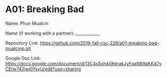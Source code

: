 # A01: Breaking Bad

Name: Phun Mualcin

Name (if working with a partner): ____________

Repository Link:
https://github.com/2019-fall-csc-226/a01-breaking-bad-mualcinp.git


Google Doc Link: https://docs.google.com/document/d/13C4sSxhA0KerakJyFqaN69aKK47yCEtw742iwj0YsyU/edit?usp=sharing

